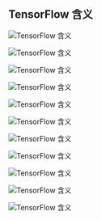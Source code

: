 ## TensorFlow 含义
![](https://github.com/andyczy/czy-study-py-ml-deepLearning/blob/master/study_deep_learning_ml/study_tensorflow/note-book/img/TensorFlow含义1.png "TensorFlow 含义")                 

![](https://github.com/andyczy/czy-study-py-ml-deepLearning/blob/master/study_deep_learning_ml/study_tensorflow/note-book/img/TensorFlow详细架构.png "TensorFlow 含义")  


![](https://github.com/andyczy/czy-study-py-ml-deepLearning/blob/master/study_deep_learning_ml/study_tensorflow/note-book/img/TensorFlow基本架构.png "TensorFlow 含义")           


![](https://github.com/andyczy/czy-study-py-ml-deepLearning/blob/master/study_deep_learning_ml/study_tensorflow/note-book/img/TensorFlow特点1.png "TensorFlow 含义")                

![](https://github.com/andyczy/czy-study-py-ml-deepLearning/blob/master/study_deep_learning_ml/study_tensorflow/note-book/img/TensorFlow特点2.png "TensorFlow 含义")              

![](https://github.com/andyczy/czy-study-py-ml-deepLearning/blob/master/study_deep_learning_ml/study_tensorflow/note-book/img/TensorFlow事迹1.png "TensorFlow 含义")     


![](https://github.com/andyczy/czy-study-py-ml-deepLearning/blob/master/study_deep_learning_ml/study_tensorflow/note-book/img/TensorFlow事迹2.png "TensorFlow 含义")     


![](https://github.com/andyczy/czy-study-py-ml-deepLearning/blob/master/study_deep_learning_ml/study_tensorflow/note-book/img/TensorFlow事迹3.png "TensorFlow 含义")     


![](https://github.com/andyczy/czy-study-py-ml-deepLearning/blob/master/study_deep_learning_ml/study_tensorflow/note-book/img/TensorFlow著名用途.png "TensorFlow 含义")     

![](https://github.com/andyczy/czy-study-py-ml-deepLearning/blob/master/study_deep_learning_ml/study_tensorflow/note-book/img/流行机器学习库2.png "TensorFlow 含义")     


![](https://github.com/andyczy/czy-study-py-ml-deepLearning/blob/master/study_deep_learning_ml/study_tensorflow/note-book/img/流行机器学习库3.png "TensorFlow 含义")     